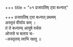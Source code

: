 +++
title = "०१ प्रजापतिष् ट्वा बध्नात्"

+++
प्रजापतिष् ट्वा बध्नात् प्रथमम्  
अस्तृतं वीर्याय कम् ।  
तं ते बध्नाम्य् आयुषे वर्चस  
ओजसे च बलाय च-  
-अस्तृतस् त्वाभि रक्षतु ॥
